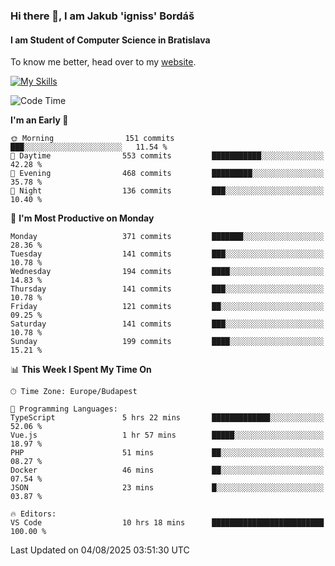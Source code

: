 ### Hi there 👋, I am Jakub 'igniss' Bordáš

#### I am Student of Computer Science in Bratislava
To know me better, head over to my [website](https://bordas.sk).

[![My Skills](https://skillicons.dev/icons?i=js,typescript,html,css,figma,svelte,vue,next,postgresql,nest,express,nodejs)](https://bordas.sk)


<!--START_SECTION:waka-->
![Code Time](http://img.shields.io/badge/Code%20Time-2%2C006%20hrs%2053%20mins-blue)

**I'm an Early 🐤** 

```text
🌞 Morning                151 commits         ███░░░░░░░░░░░░░░░░░░░░░░   11.54 % 
🌆 Daytime                553 commits         ███████████░░░░░░░░░░░░░░   42.28 % 
🌃 Evening                468 commits         █████████░░░░░░░░░░░░░░░░   35.78 % 
🌙 Night                  136 commits         ███░░░░░░░░░░░░░░░░░░░░░░   10.40 % 
```
📅 **I'm Most Productive on Monday** 

```text
Monday                   371 commits         ███████░░░░░░░░░░░░░░░░░░   28.36 % 
Tuesday                  141 commits         ███░░░░░░░░░░░░░░░░░░░░░░   10.78 % 
Wednesday                194 commits         ████░░░░░░░░░░░░░░░░░░░░░   14.83 % 
Thursday                 141 commits         ███░░░░░░░░░░░░░░░░░░░░░░   10.78 % 
Friday                   121 commits         ██░░░░░░░░░░░░░░░░░░░░░░░   09.25 % 
Saturday                 141 commits         ███░░░░░░░░░░░░░░░░░░░░░░   10.78 % 
Sunday                   199 commits         ████░░░░░░░░░░░░░░░░░░░░░   15.21 % 
```


📊 **This Week I Spent My Time On** 

```text
🕑︎ Time Zone: Europe/Budapest

💬 Programming Languages: 
TypeScript               5 hrs 22 mins       █████████████░░░░░░░░░░░░   52.06 % 
Vue.js                   1 hr 57 mins        █████░░░░░░░░░░░░░░░░░░░░   18.97 % 
PHP                      51 mins             ██░░░░░░░░░░░░░░░░░░░░░░░   08.27 % 
Docker                   46 mins             ██░░░░░░░░░░░░░░░░░░░░░░░   07.54 % 
JSON                     23 mins             █░░░░░░░░░░░░░░░░░░░░░░░░   03.87 % 

🔥 Editors: 
VS Code                  10 hrs 18 mins      █████████████████████████   100.00 % 
```


 Last Updated on 04/08/2025 03:51:30 UTC
<!--END_SECTION:waka-->
